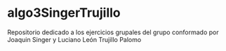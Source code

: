 # algo3SingerTrujillo
Repositorio dedicado a los ejercicios grupales del grupo conformado por Joaquin Singer y Luciano León Trujillo Palomo
